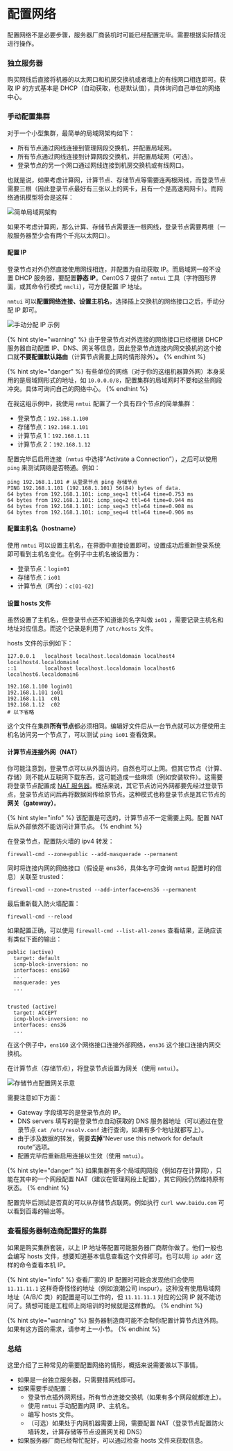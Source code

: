 # 配置网络

配置网络不是必要步骤，服务器厂商装机时可能已经配置完毕。需要根据实际情况进行操作。

### 独立服务器

购买网线后直接将机器的以太网口和机房交换机或者墙上的有线网口相连即可。获取 IP 的方式基本是 DHCP（自动获取，也是默认值），具体询问自己单位的网络中心。

### 手动配置集群

对于一个小型集群，最简单的局域网架构如下：

* 所有节点通过网线连接到管理网段交换机，并配置局域网。
* 所有节点通过网线连接到计算网段交换机，并配置局域网（可选）。
* 登录节点的另一个网口通过网线连接到机房交换机或有线网口。

也就是说，如果考虑计算网，计算节点、存储节点等需要连两根网线，而登录节点需要三根（因此登录节点最好有三张以上的网卡，且有一个是高速网网卡）。而网络通讯模型将会是这样：

![&#x7B80;&#x5355;&#x5C40;&#x57DF;&#x7F51;&#x67B6;&#x6784;](../.gitbook/assets/network.png)

如果不考虑计算网，那么计算、存储节点需要连一根网线，登录节点需要两根（一般服务器至少会有两个千兆以太网口）。

#### 配置 IP

登录节点对外仍然直接使用网线相连，并配置为自动获取 IP。而局域网一般不设置 DHCP 服务器，要配置**静态 IP**。CentOS 7 提供了 `nmtui` 工具（字符图形界面，或其命令行模式 `nmcli`），可方便配置 IP 地址。

`nmtui` 可以**配置网络连接、设置主机名**，选择插上交换机的网络接口之后，手动分配 IP 即可。

![&#x624B;&#x52A8;&#x5206;&#x914D; IP &#x793A;&#x4F8B;](../.gitbook/assets/nmtui1.png)

{% hint style="warning" %}
由于登录节点对外连接的网络接口已经根据 DHCP 服务器自动配置 IP、DNS、网关等信息，因此登录节点连接内网交换机的这个接口就**不要配置默认路由**（计算节点需要上网的情形除外）**。**
{% endhint %}

{% hint style="danger" %}
有些单位的网络（对于你的这组机器算外网）本身采用的是局域网形式的地址，如 `10.0.0.0/8`，配置集群的局域网时不要和这些网段冲突。具体可询问自己的网络中心。
{% endhint %}

在我这组示例中，我使用 `nmtui` 配置了一个具有四个节点的简单集群：

* 登录节点：`192.168.1.100` 
* 存储节点：`192.168.1.101` 
* 计算节点 1：`192.168.1.11` 
* 计算节点 2：`192.168.1.12` 

配置完毕后启用连接（`nmtui` 中选择“Activate a Connection”），之后可以使用 `ping` 来测试网络是否畅通。例如：

```text
ping 192.168.1.101 # 从登录节点 ping 存储节点
PING 192.168.1.101 (192.168.1.101) 56(84) bytes of data.
64 bytes from 192.168.1.101: icmp_seq=1 ttl=64 time=0.753 ms
64 bytes from 192.168.1.101: icmp_seq=2 ttl=64 time=0.944 ms
64 bytes from 192.168.1.101: icmp_seq=3 ttl=64 time=0.908 ms
64 bytes from 192.168.1.101: icmp_seq=4 ttl=64 time=0.906 ms
```

#### 配置主机名（hostname）

使用 `nmtui` 可以设置主机名，在界面中直接设置即可。设置成功后重新登录系统即可看到主机名变化。在例子中主机名被设置为：

* 登录节点：`login01` 
* 存储节点：`io01` 
* 计算节点（两台）：`c[01-02]`

#### 设置 hosts 文件

虽然设置了主机名，但登录节点还不知道谁的名字叫做 `io01` ，需要记录主机名和地址对应信息。而这个记录是利用了 `/etc/hosts` 文件。

hosts 文件的示例如下：

```text
127.0.0.1   localhost localhost.localdomain localhost4 localhost4.localdomain4
::1         localhost localhost.localdomain localhost6 localhost6.localdomain6

192.168.1.100 login01
192.168.1.101 io01
192.168.1.11  c01
192.168.1.12  c02
# 以下省略
```

这个文件在集群**所有节点**都必须相同。编辑好文件后从一台节点就可以方便使用主机名访问另一个节点了，可以测试 `ping io01` 查看效果。

#### 计算节点连接外网（NAT）

你可能注意到，登录节点可以从外面访问，自然也可以上网。但其它节点（计算、存储）则不能从互联网下载东西，这可能造成一些麻烦（例如安装软件）。这需要将登录节点配置成 [NAT 服务器](https://en.wikipedia.org/wiki/Network_address_translation)。概括来说，其它节点访问外网都要先经过登录节点，登录节点访问后再将数据回传给原节点。这种模式也称登录节点是其它节点的**网关（gateway）**。

{% hint style="info" %}
该配置是可选的，计算节点不一定需要上网。配置 NAT 后从外部依然不能访问计算节点。
{% endhint %}

在登录节点，配置防火墙的 ipv4 转发：

```text
firewall-cmd --zone=public --add-masquerade --permanent
```

同时将连接内网的网络接口（假设是 ens36，具体名字可查询 `nmtui` 配置时的信息）关联至 trusted：

```text
firewall-cmd --zone=trusted --add-interface=ens36 --permanent
```

最后重新载入防火墙配置：

```text
firewall-cmd --reload
```

如果配置正确，可以使用 `firewall-cmd --list-all-zones` 查看结果，正确应该有类似下面的输出：

```text
public (active)
  target: default
  icmp-block-inversion: no
  interfaces: ens160
  ...
  masquerade: yes
  ...
	

trusted (active)
  target: ACCEPT
  icmp-block-inversion: no
  interfaces: ens36
  ...
```

在这个例子中，`ens160` 这个网络接口连接外部网络，`ens36` 这个接口连接内网交换机。

在计算节点（存储节点），将登录节点设置为网关（使用 `nmtui`）。

![&#x5B58;&#x50A8;&#x8282;&#x70B9;&#x914D;&#x7F6E;&#x7F51;&#x5173;&#x793A;&#x610F;](../.gitbook/assets/nmtui2.png)

需要注意如下方面：

* Gateway 字段填写的是登录节点的 IP。
* DNS servers 填写的是登录节点自动获取的 DNS 服务器地址（可以通过在登录节点 `cat /etc/resolv.conf` 进行查询，如果有多个地址就都写上）。
* 由于涉及数据的转发，需要**去掉**“Never use this network for default route”选项。
* 配置完毕后重新启用连接以生效（使用 `nmtui`）。

{% hint style="danger" %}
如果集群有多个局域网网段（例如存在计算网），只能在其中的一个网段配置 NAT（建议在管理网段上配置），其它网段仍然维持原有状态。
{% endhint %}

配置完毕后测试是否真的可以从存储节点联网。例如执行 `curl www.baidu.com` 可以看到百毒的输出等。

### 查看服务器制造商配置好的集群

如果是购买集群套装，以上 IP 地址等配置可能服务器厂商帮你做了。他们一般也会编写 hosts 文件，想要知道基本信息查看这个文件即可。也可以用 `ip addr` 这样的命令查看本机 IP。

{% hint style="info" %}
查看厂家的 IP 配置时可能会发现他们会使用 `11.11.11.1` 这样奇奇怪怪的地址（例如浪潮公司 inspur）。这种没有使用局域网地址（A/B/C 类）的配置是可以工作的，但 `11.11.11.1` 对应的公网 IP 就不能访问了。猜想可能是工程师上岗培训的时候就是这样教的。
{% endhint %}

{% hint style="warning" %}
服务器制造商可能不会帮你配置计算节点连外网。如果有这方面的需求，请参考上一小节。
{% endhint %}

### 总结

这里介绍了三种常见的需要配置网络的情形，概括来说需要做以下事情。

* 如果是一台独立服务器，只需要插网线即可。
* 如果需要手动配置：
  * 登录节点插外网网线，所有节点连接交换机（如果有多个网段就都连上）。
  * 使用 `nmtui` 手动配置内网 IP、主机名。
  * 编写 hosts 文件。
  * （可选）如果处于内网机器需要上网，需要配置 NAT（登录节点配置防火墙转发，计算存储等节点设置网关和 DNS）
* 如果服务器厂商已经帮忙配好，可以通过检查 hosts 文件来获取信息。

